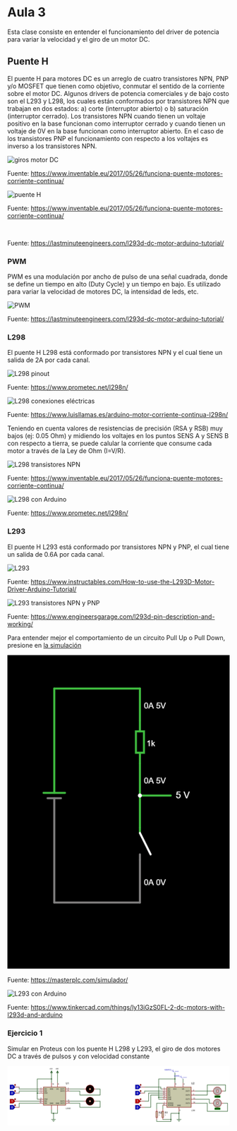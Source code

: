 <h1>Aula 3</h1>

Esta clase consiste en entender el funcionamiento del driver de potencia para variar la velocidad y el giro de un motor DC.

<h2>Puente H</h2>

El puente H para motores DC es un arreglo de cuatro transistores NPN, PNP y/o MOSFET que tienen como objetivo, conmutar el sentido de la corriente sobre el motor DC. Algunos drivers de potencia comerciales y de bajo costo son el L293 y L298, los cuales están conformados por transistores NPN que trabajan en dos estados: a) corte (interruptor abierto) o b) saturación (interruptor cerrado). Los transistores NPN cuando tienen un voltaje positivo en la base funcionan como interruptor cerrado y cuando tienen un voltaje de 0V en la base funcionan como interruptor abierto. En el caso de los transistores PNP el funcionamiento con respecto a los voltajes es inverso a los transistores NPN.

<img src="https://www.inventable.eu/wp-content/uploads/2017/05/motor_dc_sentido_de_giro.png" alt="giros motor DC" caption="Hola"/>

Fuente: https://www.inventable.eu/2017/05/26/funciona-puente-motores-corriente-continua/

<img src="https://www.inventable.eu/wp-content/uploads/2017/05/motor_dc_puente_con_interruptores0.png" alt="puente H" caption="Hola"/>

Fuente: https://www.inventable.eu/2017/05/26/funciona-puente-motores-corriente-continua/

<img src="https://lastminuteengineers.com/wp-content/uploads/arduino/H-Bridge-Working-Motor-Direction-Control-Animation.gif" alt="" caption="Hola"/>

Fuente: https://lastminuteengineers.com/l293d-dc-motor-arduino-tutorial/

<h3>PWM</h3>

PWM es una modulación por ancho de pulso de una señal cuadrada, donde se define un tiempo en alto (Duty Cycle) y un tiempo en bajo. Es utilizado para variar la velocidad de motores DC, la intensidad de leds, etc.

<img src="https://lastminuteengineers.com/wp-content/uploads/arduino/Pulse-Width-Modulation-PWM-Technique-with-Duty-Cycles.png" alt="PWM" caption="Hola"/>

Fuente: https://lastminuteengineers.com/l293d-dc-motor-arduino-tutorial/

<h3>L298</h3>

El puente H L298 está conformado por transistores NPN y el cual tiene un salida de 2A por cada canal. 

<img src="https://www.prometec.net/wp-content/uploads/2016/11/Conexiones-L298N.png" alt="L298 pinout" caption="Hola"/>

Fuente: https://www.prometec.net/l298n/

<img src="https://www.luisllamas.es/wp-content/uploads/2016/05/arduino-l298n-esquema.webp" alt="L298 conexiones eléctricas" caption="Hola"/>

Fuente: https://www.luisllamas.es/arduino-motor-corriente-continua-l298n/

Teniendo en cuenta valores de resistencias de precisión (RSA y RSB) muy bajos (ej: 0.05 Ohm) y midiendo los voltajes en los puntos SENS A y SENS B con respecto a tierra, se puede calular la corriente que consume cada motor a través de la Ley de Ohm (I=V/R).

<img src="https://www.inventable.eu/wp-content/uploads/2017/05/L298_internal.png" alt="L298 transistores NPN" caption="Hola"/>

Fuente: https://www.inventable.eu/2017/05/26/funciona-puente-motores-corriente-continua/

<img src="https://www.prometec.net/wp-content/uploads/2016/11/L298N-dos-motores-DC.png" alt="L298 con Arduino" caption="Hola"/>

Fuente: https://www.prometec.net/l298n/

<h3>L293</h3>

El puente H L293 está conformado por transistores NPN y PNP, el cual tiene un salida de 0.6A por cada canal. 

<img src="https://content.instructables.com/FVD/1J7K/ICRXPKSO/FVD1J7KICRXPKSO.jpg?auto=webp&frame=1&fit=bounds&md=1f211d1a53c3428e6102ac735d84733d" alt="L293" caption="Hola"/>

Fuente: https://www.instructables.com/How-to-use-the-L293D-Motor-Driver-Arduino-Tutorial/

<img src="https://b2600043.smushcdn.com/2600043/wp-content/uploads/2/2/1/5/22159166/l293d-single-half-h-bridge-channel-equivalent-circuit_2_orig.png?lossy=0&strip=1&webp=1" alt="L293 transistores NPN y PNP" caption="Hola"/>

Fuente: https://www.engineersgarage.com/l293d-pin-description-and-working/

Para entender mejor el comportamiento de un circuito Pull Up o Pull Down, presione en <a href="http://tinyurl.com/25mjhlj9">la simulación</a>

![Pull Up](circuit-20240204-1818.png)

Fuente: https://masterplc.com/simulador/

<img src="https://csg.tinkercad.com/things/ly13iGzS0FL/t725.png?rev=1624564451854000000&s=&v=1&type=cir" alt="L293 con Arduino" caption="Hola"/>

Fuente: https://www.tinkercad.com/things/ly13iGzS0FL-2-dc-motors-with-l293d-and-arduino

<h3>Ejercicio 1</h3>

Simular en Proteus con los puente H L298 y L293, el giro de dos motores DC a través de pulsos y con velocidad constante

![Simulación 1](image-1.png)


